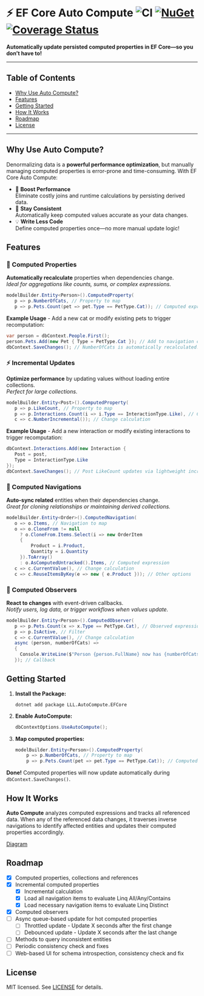# ⚡ EF Core Auto Compute ![CI](https://github.com/lucaslorentz/auto-compute/workflows/CI/badge.svg) [![NuGet](https://img.shields.io/nuget/v/LLL.AutoCompute.EFCore.svg)](https://www.nuget.org/packages/LLL.AutoCompute.EFCore) [![Coverage Status](https://coveralls.io/repos/github/lucaslorentz/auto-compute/badge.svg?branch=main)](https://coveralls.io/github/lucaslorentz/auto-compute)

**Automatically update persisted computed properties in EF Core—so you don’t have to!**

---

## Table of Contents
- [Why Use Auto Compute?](#why-use-auto-compute)
- [Features](#features)
- [Getting Started](#getting-started)
- [How It Works](#how-it-works)
- [Roadmap](#roadmap)
- [License](#license)

---

## Why Use Auto Compute?

Denormalizing data is a **powerful performance optimization**, but manually managing computed properties is error-prone and time-consuming. With EF Core Auto Compute:

- 🚀 **Boost Performance**  
  Eliminate costly joins and runtime calculations by persisting derived data.
- 🔄 **Stay Consistent**  
  Automatically keep computed values accurate as your data changes.
- 💡 **Write Less Code**  
  Define computed properties once—no more manual update logic!

## Features

### 🔧 Computed Properties
**Automatically recalculate** properties when dependencies change.  
*Ideal for aggregations like counts, sums, or complex expressions.*

```csharp
modelBuilder.Entity<Person>().ComputedProperty(
   p => p.NumberOfCats, // Property to map
   p => p.Pets.Count(pet => pet.Type == PetType.Cat)); // Computed expression
```

**Example Usage** - Add a new cat or modify existing pets to trigger recomputation:
```csharp
var person = dbContext.People.First();
person.Pets.Add(new Pet { Type = PetType.Cat }); // Add to navigation collection
dbContext.SaveChanges(); // NumberOfCats is automatically recalculated!
```

### ⚡ Incremental Updates
**Optimize performance** by updating values without loading entire collections.  
*Perfect for large collections.*

```csharp
modelBuilder.Entity<Post>().ComputedProperty(
   p => p.LikeCount, // Property to map
   p => p.Interactions.Count(i => i.Type == InteractionType.Like), // Computed expression
   c => c.NumberIncremental()); // Change calculation
```

**Example Usage** - Add a new interaction or modify existing interactions to trigger recomputation:
```csharp
dbContext.Interactions.Add(new Interaction { 
   Post = post,
   Type = InteractionType.Like 
});
dbContext.SaveChanges(); // Post LikeCount updates via lightweight increment
```

### 🔗 Computed Navigations
**Auto-sync related** entities when their dependencies change.  
*Great for cloning relationships or maintaining derived collections.*

```csharp
modelBuilder.Entity<Order>().ComputedNavigation(
   o => o.Items, // Navigation to map
   o => o.CloneFrom != null
     ? o.CloneFrom.Items.Select(i => new OrderItem
     {
         Product = i.Product,
         Quantity = i.Quantity
     }).ToArray()
     : o.AsComputedUntracked().Items, // Computed expression
   c => c.CurrentValue(), // Change calculation
   c => c.ReuseItemsByKey(e => new { e.Product })); // Other options
```

### 👀 Computed Observers
**React to changes** with event-driven callbacks.  
*Notify users, log data, or trigger workflows when values update.*

```csharp
modelBuilder.Entity<Person>().ComputedObserver(
   p => p.Pets.Count(x => x.Type == PetType.Cat), // Observed expression
   p => p.IsActive, // Filter
   c => c.CurrentValue(), // Change calculation
   async (person, numberOfCats) =>
   {
     Console.WriteLine($"Person {person.FullName} now has {numberOfCats} cats.");
   }); // Callback
```

## Getting Started

1. **Install the Package:**  
    ```
    dotnet add package LLL.AutoCompute.EFCore
    ```

2. **Enable AutoCompute:**  
   ```csharp
   dbContextOptions.UseAutoCompute();
   ```

3. **Map computed properties:**
    ```csharp
    modelBuilder.Entity<Person>().ComputedProperty(
        p => p.NumberOfCats, // Property to map
        p => p.Pets.Count(pet => pet.Type == PetType.Cat)); // Computed expression
    ```

**Done!** Computed properties will now update automatically during `dbContext.SaveChanges()`.

## How It Works

**Auto Compute** analyzes computed expressions and tracks all referenced data. When any of the referenced data changes, it traverses inverse navigations to identify affected entities and updates their computed properties accordingly.

[Diagram](https://excalidraw.com/#json=fZqhU0GKni812toTdr2vZ,qkLdmgG9sw7w_24fgY9VOw)

## Roadmap

- [x] Computed properties, collections and references
- [x] Incremental computed properties
   - [x] Incremental calculation
   - [x] Load all navigation items to evaluate Linq All/Any/Contains
   - [x] Load necessary navigation items to evaluate Linq Distinct 
- [x] Computed observers
- [ ] Async queue-based update for hot computed properties
  - [ ] Throttled update - Update X seconds after the first change
  - [ ] Debounced update - Update X seconds after the last change
- [ ] Methods to query inconsistent entities
- [ ] Periodic consistency check and fixes
- [ ] Web-based UI for schema introspection, consistency check and fix

## License
MIT licensed. See [LICENSE](LICENSE) for details.
